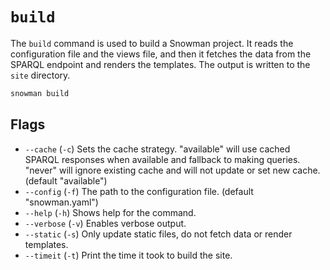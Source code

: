 # `build`

The `build` command is used to build a Snowman project. It reads the configuration file and the views file, and then it fetches the data from the SPARQL endpoint and renders the templates. The output is written to the `site` directory.

```sh
snowman build
```

## Flags

 - `--cache` (`-c`) Sets the cache strategy. "available" will use cached SPARQL responses when available and fallback to making queries. "never" will ignore existing cache and will not update or set new cache. (default "available")
 - `--config` (`-f`) The path to the configuration file. (default "snowman.yaml")
 - `--help` (`-h`) Shows help for the command.
 - `--verbose` (`-v`) Enables verbose output.
 - `--static` (`-s`) Only update static files, do not fetch data or render templates.
 - `--timeit` (`-t`) Print the time it took to build the site.

